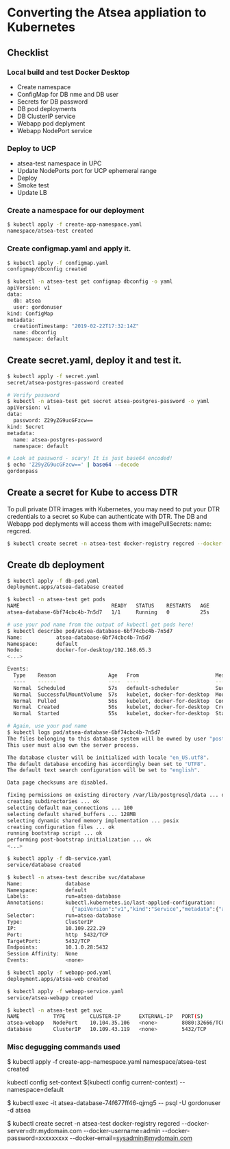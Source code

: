 # Converting the Atsea appliation to Kubernetes

## Checklist

### Local build and test Docker Desktop

- Create namespace
- ConfigMap for DB nme and DB user
- Secrets for DB password
- DB pod deployments
- DB ClusterIP service
- Webapp pod deplyment
- Webapp NodePort service 

### Deploy to UCP

- atsea-test namespace in UPC
- Update NodePorts port for UCP ephemeral range
- Deploy 
- Smoke test
- Update LB

### Create a namespace for our deployment

```bash
$ kubectl apply -f create-app-namespace.yaml
namespace/atsea-test created
```

### Create configmap.yaml and apply it.

```bash
$ kubectl apply -f configmap.yaml
configmap/dbconfig created

$ kubectl -n atsea-test get configmap dbconfig -o yaml
apiVersion: v1
data:
  db: atsea
  user: gordonuser
kind: ConfigMap
metadata:
  creationTimestamp: "2019-02-22T17:32:14Z"
  name: dbconfig
  namespace: default
```

## Create secret.yaml, deploy it and test it.

```bash
$ kubectl apply -f secret.yaml
secret/atsea-postgres-password created

# Verify password 
$ kubectl -n atsea-test get secret atsea-postgres-password -o yaml
apiVersion: v1
data:
  password: Z29yZG9ucGFzcw==
kind: Secret
metadata:
  name: atsea-postgres-password
  namespace: default

# Look at password - scary! It is just base64 encoded!
$ echo 'Z29yZG9ucGFzcw==' | base64 --decode
gordonpass
```

## Create a secret for Kube to access DTR

To pull private DTR images with Kubernetes, you may need to put your DTR credentials to a secret so Kube can authenticate with DTR. The DB and Webapp pod deplyments will access them with imagePullSecrets: name: regcred.

```bash
$ kubectl create secret -n atsea-test docker-registry regcred --docker-server=dtr.mydomain.com --docker-username=admin --docker-password=xxxxxxxxx --docker-email=someuser@mydomain.com
```

## Create db deployment

```bash
$ kubectl apply -f db-pod.yaml
deployment.apps/atsea-database created

$ kubectl -n atsea-test get pods
NAME                              READY   STATUS    RESTARTS   AGE
atsea-database-6bf74cbc4b-7n5d7   1/1     Running   0          25s

# use your pod name from the output of kubectl get pods here!
$ kubectl describe pod/atsea-database-6bf74cbc4b-7n5d7
Name:           atsea-database-6bf74cbc4b-7n5d7
Namespace:      default
Node:           docker-for-desktop/192.168.65.3
<...>

Events:
  Type    Reason                 Age   From                         Message
  ----    ------                 ----  ----                         -------
  Normal  Scheduled              57s   default-scheduler            Successfully assigned atsea-database-6bf74cbc4b-7n5d7 to docker-for-desktop
  Normal  SuccessfulMountVolume  57s   kubelet, docker-for-desktop  MountVolume.SetUp succeeded for volume "default-token-wmj5r"
  Normal  Pulled                 56s   kubelet, docker-for-desktop  Container image "dtr.mydomain.com/test/atsea-db_build:RC-test" already present on machine
  Normal  Created                56s   kubelet, docker-for-desktop  Created container
  Normal  Started                55s   kubelet, docker-for-desktop  Started container

# Again, use your pod name
$ kubectl logs pod/atsea-database-6bf74cbc4b-7n5d7
The files belonging to this database system will be owned by user "postgres".
This user must also own the server process.

The database cluster will be initialized with locale "en_US.utf8".
The default database encoding has accordingly been set to "UTF8".
The default text search configuration will be set to "english".

Data page checksums are disabled.

fixing permissions on existing directory /var/lib/postgresql/data ... ok
creating subdirectories ... ok
selecting default max_connections ... 100
selecting default shared_buffers ... 128MB
selecting dynamic shared memory implementation ... posix
creating configuration files ... ok
running bootstrap script ... ok
performing post-bootstrap initialization ... ok
<...>

$ kubectl apply -f db-service.yaml
service/database created

$ kubectl -n atsea-test describe svc/database
Name:              database
Namespace:         default
Labels:            run=atsea-database
Annotations:       kubectl.kubernetes.io/last-applied-configuration:
                     {"apiVersion":"v1","kind":"Service","metadata":{"annotations":{},"labels":{"run":"atsea-database"},"name":"database","namespace":"default"...
Selector:          run=atsea-database
Type:              ClusterIP
IP:                10.109.222.29
Port:              http  5432/TCP
TargetPort:        5432/TCP
Endpoints:         10.1.0.28:5432
Session Affinity:  None
Events:            <none>

$ kubectl apply -f webapp-pod.yaml
deployment.apps/atsea-web created

$ kubectl apply -f webapp-service.yaml
service/atsea-webapp created

$ kubectl -n atsea-test get svc
NAME           TYPE        CLUSTER-IP      EXTERNAL-IP   PORT(S)          AGE
atsea-webapp   NodePort    10.104.35.106   <none>        8080:32666/TCP   29s
database       ClusterIP   10.109.43.119   <none>        5432/TCP         1m
```

### Misc degugging commands used

$ kubectl apply -f create-app-namespace.yaml
namespace/atsea-test created

kubectl config set-context $(kubectl config current-context) --namespace=default

$ kubectl exec -it atsea-database-74f677ff46-qjmg5 -- psql -U gordonuser -d atsea

$ kubectl create secret -n atsea-test docker-registry regcred --docker-server=dtr.mydomain.com --docker-username=admin --docker-password=xxxxxxxxx --docker-email=sysadmin@mydomain.com